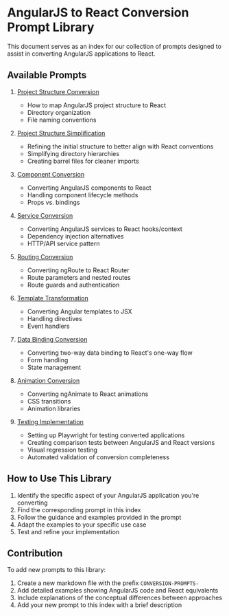 # AngularJS to React Conversion Prompt Library

This document serves as an index for our collection of prompts designed to assist in converting AngularJS applications to React.

## Available Prompts

1. [Project Structure Conversion](CONVERSION-PROMPTS-PROJECT-STRUCTURE.md)
   - How to map AngularJS project structure to React
   - Directory organization 
   - File naming conventions

2. [Project Structure Simplification](CONVERSION-PROMPTS-PROJECT-STRUCTURE-SIMPLIFICATION.md)
   - Refining the initial structure to better align with React conventions
   - Simplifying directory hierarchies
   - Creating barrel files for cleaner imports

3. [Component Conversion](CONVERSION-PROMPTS.md)
   - Converting AngularJS components to React
   - Handling component lifecycle methods
   - Props vs. bindings

4. [Service Conversion](CONVERSION-PROMPTS-SERVICE.md)
   - Converting AngularJS services to React hooks/context
   - Dependency injection alternatives
   - HTTP/API service pattern

5. [Routing Conversion](CONVERSION-PROMPTS-ROUTING.md)
   - Converting ngRoute to React Router
   - Route parameters and nested routes
   - Route guards and authentication

6. [Template Transformation](CONVERSION-PROMPTS-TEMPLATE.md)
   - Converting Angular templates to JSX
   - Handling directives
   - Event handlers

7. [Data Binding Conversion](CONVERSION-PROMPTS-DATA-BINDING.md)
   - Converting two-way data binding to React's one-way flow
   - Form handling
   - State management

8. [Animation Conversion](CONVERSION-PROMPTS-ANIMATION.md)
   - Converting ngAnimate to React animations
   - CSS transitions
   - Animation libraries

9. [Testing Implementation](CONVERSION-PROMPTS-TESTING.md)
   - Setting up Playwright for testing converted applications
   - Creating comparison tests between AngularJS and React versions
   - Visual regression testing
   - Automated validation of conversion completeness

## How to Use This Library

1. Identify the specific aspect of your AngularJS application you're converting
2. Find the corresponding prompt in this index
3. Follow the guidance and examples provided in the prompt
4. Adapt the examples to your specific use case
5. Test and refine your implementation

## Contribution

To add new prompts to this library:
1. Create a new markdown file with the prefix `CONVERSION-PROMPTS-`
2. Add detailed examples showing AngularJS code and React equivalents
3. Include explanations of the conceptual differences between approaches
4. Add your new prompt to this index with a brief description
